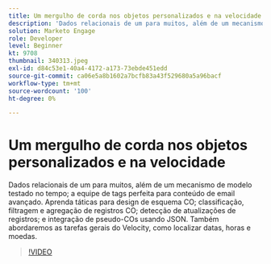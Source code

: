 ```yaml
---
title: Um mergulho de corda nos objetos personalizados e na velocidade
description: 'Dados relacionais de um para muitos, além de um mecanismo de modelo testado no tempo: a equipe de tags perfeita para conteúdo de email avançado. Aprenda táticas para design de esquema CO - classificação, filtragem e agregação de registros CO, detecção de atualizações de registros e integração de pseudo-COs usando JSON.'
solution: Marketo Engage
role: Developer
level: Beginner
kt: 9708
thumbnail: 340313.jpeg
exl-id: d84c53e1-40a4-4172-a173-73ebde451edd
source-git-commit: ca06e5a8b1602a7bcfb83a43f529680a5a96bacf
workflow-type: tm+mt
source-wordcount: '100'
ht-degree: 0%

---
```


# Um mergulho de corda nos objetos personalizados e na velocidade

Dados relacionais de um para muitos, além de um mecanismo de modelo testado no tempo; a equipe de tags perfeita para conteúdo de email avançado. Aprenda táticas para design de esquema CO; classificação, filtragem e agregação de registros CO; detecção de atualizações de registros; e integração de pseudo-COs usando JSON. Também abordaremos as tarefas gerais do Velocity, como localizar datas, horas e moedas.

>[!VIDEO](https://video.tv.adobe.com/v/340313/?quality=12&learn=on)
